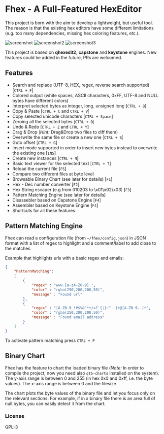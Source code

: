 # Fhex - A Full-Featured HexEditor

This project is born with the aim to develop a lightweight, but useful tool. The reason is that the existing hex editors have some different limitations (e.g. too many dependencies, missing hex coloring features, etc.).

![screenshot](screenshot.png) 
![screenshot2](screenshot2.png)
![screenshot3](screenshot3.png)

This project is based on **qhexedit2**, **capstone** and **keystone** engines. New features could be added in the future, PRs are welcomed.

## Features

* Search and replace (UTF-8, HEX, regex, reverse search supported) [`CTRL + F`]
* Colored output (white spaces, ASCII characters, 0xFF, UTF-8 and NULL bytes have different colors)
* Interpret selected bytes as integer, long, unsigned long [`CTRL + B`]
* Copy & Paste  [`CTRL + C` and  `CTRL + V`]
* Copy selected unicode characters [`CTRL + Space`]
* Zeroing all the selected bytes [`CTRL + D`]
* Undo & Redo [`CTRL + Z` and `CTRL + Y`]
* Drag & Drop (*Hint:* Drag&Drop two files to diff them)
* Overwrite the same file or create a new one  [`CTRL + S`]
* Goto offset  [`CTRL + G`]
* Insert mode supported in order to insert new bytes instead to overwrite the existing one [`INS`]
* Create new instances [`CTRL + N`]
* Basic text viewer for the selected text [`CTRL + T`]
* Reload the current file [`F5`]
* Compare two different files at byte level
* Browsable Binary Chart (see later for details) [`F1`]
* Hex - Dec number converter [`F2`]
* Hex String escaper (e.g from 010203 to \x01\x02\x03) [`F3`]
* Pattern Matching Engine (see later for details)
* Disassebler based on Capstone Engine [`F4`]
* Assembler based on Keystone Engine [`F4`]
* Shortcuts for all these features

## Pattern Matching Engine
Fhex can read a configuration file (from `~/fhex/config.json`) in JSON format with a list of regex to highlight and a comment/label to add close to the matches.

Example that highlights urls with a basic regex and emails:
```json
{
    "PatternMatching":
    [
        {
            "regex" : "www.[a-zA-Z0-9].",
            "color" : "rgba(250,200,200,50)",
            "message" : "Found url"
        },
        {
            "regex" : "[A-Z0-9_!#$%&'*+/=?`{|}~^.-]+@[A-Z0-9.-]+",
            "color" : "rgba(250,200,200,50)",
            "message" : "Found email address"
        }
    ]
}
```
To activate pattern matching press `CTRL + P`

## Binary Chart

Fhex has the feature to chart the loaded binary file (*Note:* In order to compile the project, now you need also `qt5-charts` installed on the system).
The y-axis range is between 0 and 255 (in hex 0x0 and 0xff, i.e. the byte values). The x-axis range is between 0 and the filesize.

The chart plots the byte values of the binary file and let you focus only on the relevant sections. For example, if in a binary file there is an area full of null bytes, you can easily detect it from the chart.

### License
GPL-3
